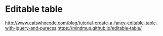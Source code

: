 # Editable table
http://www.catswhocode.com/blog/tutorial-create-a-fancy-editable-table-with-jquery-and-purecss
https://mindmup.github.io/editable-table/